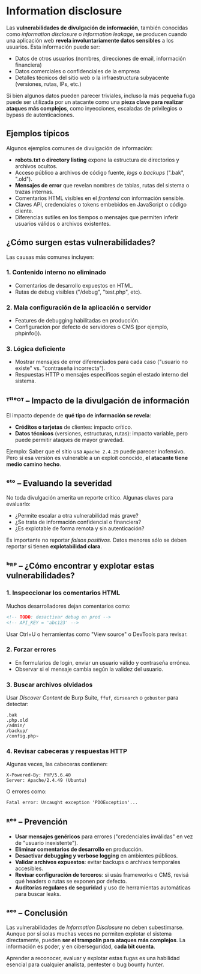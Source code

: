 # Information disclosure


Las **vulnerabilidades de divulgación de información**, también conocidas como *information disclosure* o *information leakage*, se producen cuando una aplicación web **revela involuntariamente datos sensibles** a los usuarios. Esta información puede ser:

- Datos de otros usuarios (nombres, direcciones de email, información financiera)
- Datos comerciales o confidenciales de la empresa
- Detalles técnicos del sitio web o la infraestructura subyacente (versiones, rutas, IPs, etc.)

Si bien algunos datos pueden parecer triviales, incluso la más pequeña fuga puede ser utilizada por un atacante como una **pieza clave para realizar ataques más complejos**, como inyecciones, escaladas de privilegios o bypass de autenticaciones.

## Ejemplos típicos

Algunos ejemplos comunes de divulgación de información:

- **robots.txt o directory listing** expone la estructura de directorios y archivos ocultos.
- Acceso público a archivos de código fuente, *logs* o *backups* (".bak", ".old").
- **Mensajes de error** que revelan nombres de tablas, rutas del sistema o trazas internas.
- Comentarios HTML visibles en el *frontend* con información sensible.
- Claves API, credenciales o tokens embebidos en JavaScript o código cliente.
- Diferencias sutiles en los tiempos o mensajes que permiten inferir usuarios válidos o archivos existentes.

## ¿Cómo surgen estas vulnerabilidades?

Las causas más comunes incluyen:

### 1. Contenido interno no eliminado
- Comentarios de desarrollo expuestos en HTML.
- Rutas de debug visibles ("/debug", "test.php", etc).

### 2. Mala configuración de la aplicación o servidor
- Features de debugging habilitadas en producción.
- Configuración por defecto de servidores o CMS (por ejemplo, phpinfo()).

### 3. Lógica deficiente
- Mostrar mensajes de error diferenciados para cada caso ("usuario no existe" vs. "contraseña incorrecta").
- Respuestas HTTP o mensajes específicos según el estado interno del sistema.

## ᵀᵗᵗᵉᴼᵀ – Impacto de la divulgación de información

El impacto depende de **qué tipo de información se revela**:

- **Créditos o tarjetas** de clientes: impacto crítico.
- **Datos técnicos** (versiones, estructuras, rutas): impacto variable, pero puede permitir ataques de mayor gravedad.

Ejemplo: Saber que el sitio usa `Apache 2.4.29` puede parecer inofensivo. Pero si esa versión es vulnerable a un exploit conocido, **el atacante tiene medio camino hecho**.

## ᵉᵗᵒ – Evaluando la severidad

No toda divulgación amerita un reporte crítico. Algunas claves para evaluarlo:

- ¿Permite escalar a otra vulnerabilidad más grave?
- ¿Se trata de información confidencial o financiera?
- ¿Es explotable de forma remota y sin autenticación?

Es importante no reportar *falsos positivos*. Datos menores sólo se deben reportar si tienen **explotabilidad clara**.

## ᵇᴿᵖ – ¿Cómo encontrar y explotar estas vulnerabilidades?

### 1. Inspeccionar los comentarios HTML
Muchos desarrolladores dejan comentarios como:
```html
<!-- TODO: desactivar debug en prod -->
<!-- API_KEY = 'abc123' -->
```
Usar Ctrl+U o herramientas como "View source" o DevTools para revisar.

### 2. Forzar errores
- En formularios de login, enviar un usuario válido y contraseña errónea.
- Observar si el mensaje cambia según la validez del usuario.

### 3. Buscar archivos olvidados
Usar *Discover Content* de Burp Suite, `ffuf`, `dirsearch` o `gobuster` para detectar:
```
.bak
.php.old
/admin/
/backup/
/config.php~
```

### 4. Revisar cabeceras y respuestas HTTP
Algunas veces, las cabeceras contienen:
```
X-Powered-By: PHP/5.6.40
Server: Apache/2.4.49 (Ubuntu)
```
O errores como:
```
Fatal error: Uncaught exception 'PDOException'...
```

## ᴿᵉᵒ – Prevención

- **Usar mensajes genéricos** para errores ("credenciales inválidas" en vez de "usuario inexistente").
- **Eliminar comentarios de desarrollo** en producción.
- **Desactivar debugging y verbose logging** en ambientes públicos.
- **Validar archivos expuestos**: evitar backups o archivos temporales accesibles.
- **Revisar configuración de terceros**: si usás frameworks o CMS, revisá qué headers o rutas se exponen por defecto.
- **Auditorías regulares de seguridad** y uso de herramientas automáticas para buscar leaks.

## ᵃᵉᵒ – Conclusión

Las vulnerabilidades de *Information Disclosure* no deben subestimarse. Aunque por sí solas muchas veces no permiten explotar el sistema directamente, pueden **ser el trampolín para ataques más complejos**. La información es poder, y en ciberseguridad, **cada bit cuenta**.

Aprender a reconocer, evaluar y explotar estas fugas es una habilidad esencial para cualquier analista, pentester o bug bounty hunter.


